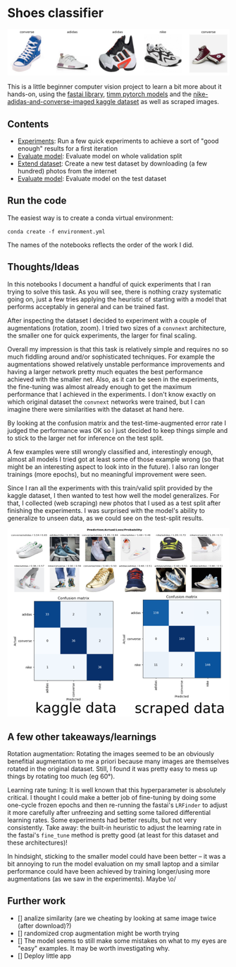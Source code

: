 # Shoes classifier

![png](https://github.com/fabridamicelli/shoes-classifier/blob/master/images/shoes.png)

This is a little beginner computer vision project to learn a bit more about it hands-on, using the [fastai library](https://docs.fast.ai/), [timm pytorch models](https://github.com/rwightman/pytorch-image-models) and the [nike-adidas-and-converse-imaged kaggle dataset](https://www.kaggle.com/datasets/die9origephit/nike-adidas-and-converse-imaged) as well as scraped images.

## Contents
- [Experiments](01_training.ipynb): Run a few quick experiments to achieve a sort of "good enough" results for a first iteration
- [Evaluate model](02_prediction_valid.ipynb): Evaluate model on whole validation split
- [Extend dataset](03_extend_dataset.ipynb): Create a new test dataset by downloading (a few hundred) photos from the internet
- [Evaluate model](04_prediction_test.ipynb): Evaluate model on the test dataset

## Run the code
The easiest way is to create a conda virtual environment:
```shell
conda create -f environment.yml
```

The names of the notebooks reflects the order of the work I did.

## Thoughts/Ideas
In this notebooks I document a handful of quick experiments that I ran trying to solve this task.
As you will see, there is nothing crazy systematic going on, just a few tries applying the heuristic of starting with a model that performs acceptably in general and can be trained fast.

After inspecting the dataset I decided to experiment with a couple of augmentations (rotation, zoom).
I tried two sizes of a `convnext` architecture, the smaller one for quick experiments, the larger for final scaling. 

Overall my impression is that this task is relatively simple and requires no so much fiddling around and/or sophisticated techniques.
For example the augmentations showed relatively unstable performance improvements and having a larger network pretty much equates the best performance achieved with the smaller net. 
Also, as it can be seen in the experiments, the fine-tuning was almost already enough to get the maximum performance that I achieved in the experiments.
I don't know exactly on which original dataset the `convnext` networks were trained, but I can imagine there were similarities with the dataset at hand here.

By looking at the confusion matrix and the test-time-augmented error rate I judged the performance was OK so I just decided to keep things simple and to stick to the larger net for inference on the test split.
  
A few examples were still wrongly classified and, interestingly enough, almost all models I tried got at least some of those example wrong (so that might be an interesting aspect to look into in the future).
I also ran longer trainings (more epochs), but no meaningful improvement were seen.

Since I ran all the experiments with this train/valid split provided by the kaggle dataset, I then wanted to test how well the model generalizes. 
For that, I collected (web scraping) new photos that I used as a test split after finishing the experiments.
I was surprised with the model's ability to generalize to unseen data, as we could see on the test-split results.

![png](https://github.com/fabridamicelli/shoes-classifier/blob/master/images/conf.png)


## A few other takeaways/learnings
Rotation augmentation: Rotating the images seemed to be an obviously benefitial augmentation to me a priori because many images are themselves rotated in the original dataset.
Still, I found it was pretty easy to mess up things by rotating too much (eg 60°).

Learning rate tuning: It is well known that this hyperparameter is absolutely critical. 
I thought I could make a better job of fine-tuning by doing some one-cycle frozen epochs and then re-running the fastai's `LRFinder` to adjust it more carefully after unfreezing and setting some tailored differential learning rates.
Some experiments had better results, but not very consistently. Take away: the built-in heuristic to adjust the learning rate in the fastai's `fine_tune` method is pretty good (at least for this dataset and these architectures)!

In hindsight, sticking to the smaller model could have been better – it was a bit annoying to run the model evaluation on my small laptop and a similar performance could have been achieved by training longer/using more augmentations (as we saw in the experiments). Maybe \o/

## Further work
  - [] analize similarity (are we cheating by looking at same image twice (after download)?)
  - [] randomized crop augmentation might be worth trying
  - [] The model seems to still make some mistakes on what to my eyes are "easy" examples. It may be worth investigating why.
  - [] Deploy little app
